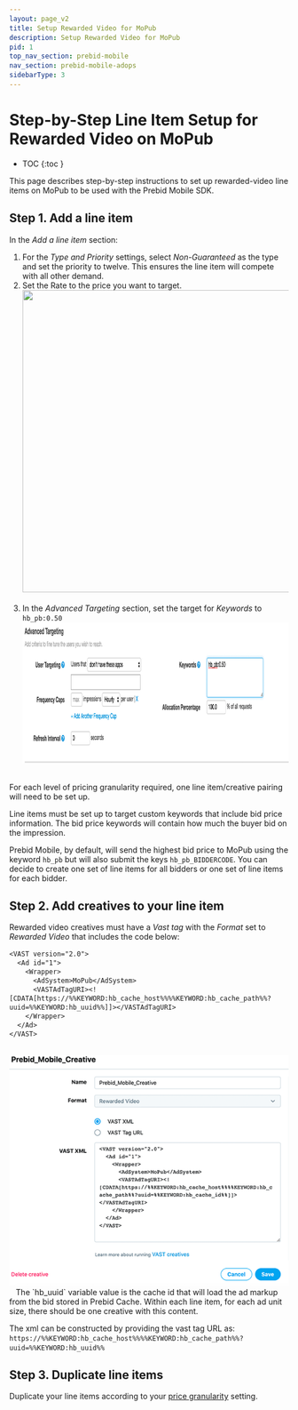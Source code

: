 ```yaml
---
layout: page_v2
title: Setup Rewarded Video for MoPub
description: Setup Rewarded Video for MoPub
pid: 1
top_nav_section: prebid-mobile
nav_section: prebid-mobile-adops
sidebarType: 3
---
```


# Step-by-Step Line Item Setup for Rewarded Video on MoPub

* TOC
{:toc }

This page describes step-by-step instructions to set up rewarded-video line items on MoPub to be used with the Prebid Mobile SDK.  

## Step 1. Add a line item  

  In the *Add a line item* section:
  1.  For the *Type and Priority* settings, select *Non-Guaranteed* as the type and set the priority to twelve. This ensures the line item will compete with all other demand.  
  2. Set the Rate to the price you want to target.&nbsp;  
  <img src="/assets/images/ad-ops/mopub/rewarded/mopub-lineitem-rewarded.png" width="1000" height="544">&nbsp;&nbsp;  
  3. In the *Advanced Targeting* section, set the target for *Keywords* to `hb_pb:0.50`&nbsp;
  <img src="/assets/images/ad-ops/mopub/rewarded/mopub-lineitem-advanced.png" width="1000" height="254">&nbsp;&nbsp;

For each level of pricing granularity required, one line item/creative pairing will need to be set up.

Line items must be set up to target custom keywords that include bid price information. The bid price keywords will contain how much the buyer bid on the impression.

Prebid Mobile, by default, will send the highest bid price to MoPub using the keyword `hb_pb` but will also submit the keys `hb_pb_BIDDERCODE`. You can decide to create one set of line items for all bidders or one set of line items for each bidder.

## Step 2. Add creatives to your line item  
Rewarded video creatives must have a *Vast tag* with the *Format* set to *Rewarded Video* that includes the code below:

```
<VAST version="2.0">
  <Ad id="1">
    <Wrapper>
      <AdSystem>MoPub</AdSystem>
      <VASTAdTagURI><![CDATA[https://%%KEYWORD:hb_cache_host%%%%KEYWORD:hb_cache_path%%?uuid=%%KEYWORD:hb_uuid%%]]></VASTAdTagURI>
    </Wrapper>
  </Ad>
</VAST>
```  

<br>
<img src="/assets/images/ad-ops/mopub/rewarded/mopub_lineitem_vasttag2.png">&nbsp;&nbsp;  
The `hb_uuid` variable value is the cache id that will load the ad markup from the bid stored in Prebid Cache. Within each line item, for each ad unit size, there should be one creative with this content.

The xml can be constructed by providing the vast tag URL as:
`https://%%KEYWORD:hb_cache_host%%%%KEYWORD:hb_cache_path%%?uuid=%%KEYWORD:hb_uuid%%`

## Step 3. Duplicate line items  
Duplicate your line items according to your [price granularity](/prebid-mobile/adops-price-granularity.html) setting.
